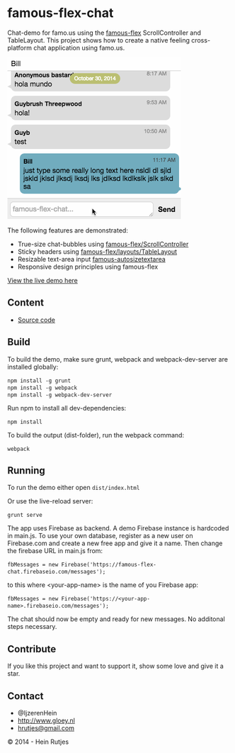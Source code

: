 famous-flex-chat
==========

Chat-demo for famo.us using the [famous-flex](https://github.com/IjzerenHein/famous-flex) ScrollController and TableLayout. This project shows how to create a native feeling cross-platform chat application using famo.us.

![Screenshot](screenshot.gif)

The following features are demonstrated:

-	True-size chat-bubbles using [famous-flex/ScrollController](https://github.com/IjzerenHein/famous-flex/blob/master/docs/ScrollController.md)
-	Sticky headers using [famous-flex/layouts/TableLayout](https://github.com/IjzerenHein/famous-flex/blob/master/docs/layouts/TableLayout.md)
-	Resizable text-area input [famous-autosizetextarea](https://github.com/IjzerenHein/famous-autosizetextarea)
-	Responsive design principles using famous-flex

[View the live demo here](https://rawgit.com/IjzerenHein/famous-flex-chat/master/dist/index.html)


## Content

-	[Source code](./src/main.js)


## Build

To build the demo, make sure grunt, webpack and webpack-dev-server are installed globally:

```
npm install -g grunt
npm install -g webpack
npm install -g webpack-dev-server
```

Run npm to install all dev-dependencies:

```
npm install
```

To build the output (dist-folder), run the webpack command:

```
webpack
```


## Running

To run the demo either open `dist/index.html`

Or use the live-reload server:

```
grunt serve
```

The app uses Firebase as backend. A demo Firebase instance is hardcoded in main.js. 
To use your own database, register as a new user on Firebase.com and create a new free app and give it a name. Then change the firebase URL in main.js from:

```
fbMessages = new Firebase('https://famous-flex-chat.firebaseio.com/messages');
```
to this where &lt;your-app-name&gt; is the name of you Firebase app:

```
fbMessages = new Firebase('https://<your-app-name>.firebaseio.com/messages');
```

The chat should now be empty and ready for new messages. No additonal steps necessary.

## Contribute

If you like this project and want to support it, show some love
and give it a star.


## Contact
- 	@IjzerenHein
- 	http://www.gloey.nl
- 	hrutjes@gmail.com

© 2014 - Hein Rutjes
